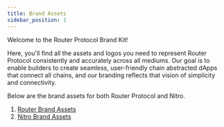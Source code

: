 ```yaml
---
title: Brand Assets
sidebar_position: 1
---
```



Welcome to the Router Protocol Brand Kit!

Here, you'll find all the assets and logos you need to represent Router Protocol consistently and accurately across all mediums. Our goal is to enable builders to create seamless, user-friendly chain abstracted dApps that connect all chains, and our branding reflects that vision of simplicity and connectivity.

Below are the brand assets for both Router Protocol and Nitro.

1. [Router Brand Assets](./router-brand-assets)
2. [Nitro Brand Assets](./nitro-brand-assets)

